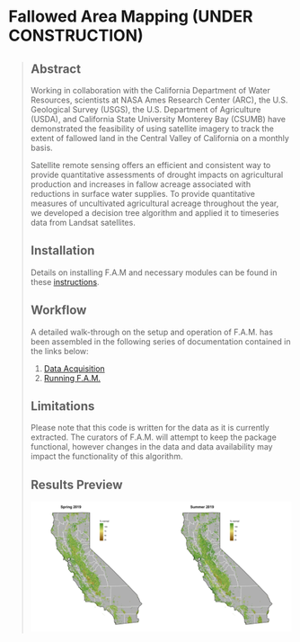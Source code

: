 # Fallowed Area Mapping (UNDER CONSTRUCTION)
>
>
> ## Abstract
> Working in collaboration with the California Department of Water Resources, scientists at NASA Ames Research Center (ARC), the U.S. Geological Survey (USGS), the U.S. Department of Agriculture (USDA), and California State University Monterey Bay (CSUMB) have demonstrated the feasibility of using satellite imagery to track the extent of fallowed land in the Central Valley of California on a monthly basis.
>
> Satellite remote sensing offers an efficient and consistent way to provide quantitative assessments of drought impacts on agricultural production and increases in fallow acreage associated with reductions in surface water supplies. To provide quantitative measures of uncultivated agricultural acreage throughout the year, we developed a decision tree algorithm and applied it to timeseries data from Landsat satellites.
>
> ## Installation
> Details on installing F.A.M and necessary modules can be found in these [instructions](docs/install.md).
>
> ## Workflow
> A detailed walk-through on the setup and operation of F.A.M. has been assembled in the following series of documentation contained in the links below:
> 1. [Data Acquisition](docs/data_acquisition.md)
> 2. [Running F.A.M.](docs/tutorial.md)
>
> ## Limitations
> Please note that this code is written for the data as it is currently extracted. The curators of F.A.M. will attempt to keep the package functional, however changes in the data and data availability may impact the functionality of this algorithm.
>
> ## Results Preview
> <img src="docs/imgs/sample_results.png" width="1300"/>
